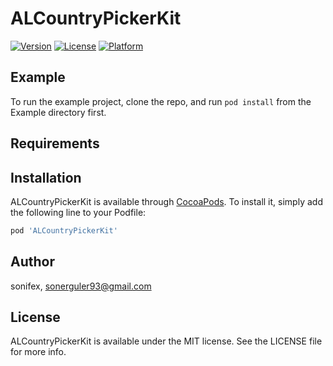 # ALCountryPickerKit

[![Version](https://img.shields.io/cocoapods/v/ALCountryPickerKit.svg?style=flat)](https://cocoapods.org/pods/ALCountryPickerKit)
[![License](https://img.shields.io/cocoapods/l/ALCountryPickerKit.svg?style=flat)](https://cocoapods.org/pods/ALCountryPickerKit)
[![Platform](https://img.shields.io/cocoapods/p/ALCountryPickerKit.svg?style=flat)](https://cocoapods.org/pods/ALCountryPickerKit)

## Example

To run the example project, clone the repo, and run `pod install` from the Example directory first.

## Requirements

## Installation

ALCountryPickerKit is available through [CocoaPods](https://cocoapods.org). To install
it, simply add the following line to your Podfile:

```ruby
pod 'ALCountryPickerKit'
```

## Author

sonifex, sonerguler93@gmail.com

## License

ALCountryPickerKit is available under the MIT license. See the LICENSE file for more info.
